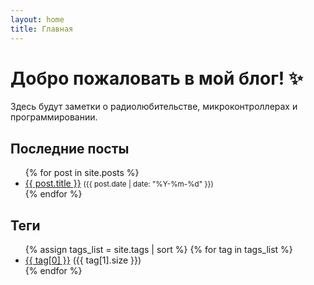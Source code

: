 ```yaml
---
layout: home
title: Главная
---
```


<h1>Добро пожаловать в мой блог! ✨</h1>
<p>Здесь будут заметки о радиолюбительстве, микроконтроллерах и программировании.</p>

<h2>Последние посты</h2>
<ul>
  {% for post in site.posts %}
    <li>
      <a href="{{ post.url }}">{{ post.title }}</a> <small>({{ post.date | date: "%Y-%m-%d" }})</small>
    </li>
  {% endfor %}
</ul>

<h2>Теги</h2>
<ul>
  {% assign tags_list = site.tags | sort %}
  {% for tag in tags_list %}
    <li>
      <a href="/tags/{{ tag[0] | slugify }}/">{{ tag[0] }}</a> ({{ tag[1].size }})
    </li>
  {% endfor %}
</ul>
